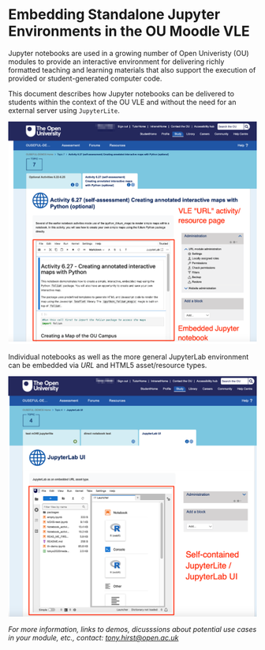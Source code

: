 # Embedding Standalone Jupyter Environments in the OU Moodle VLE

Jupyter notebooks are used in a growing number of Open Univeristy (OU) modules to provide an interactive environment for delivering richly formatted teaching and learning materials that also support the execution of provided or student-generated computer code.

This document describes how Jupyter notebooks can be delivered to students within the context of the OU VLE and without the need for an external server using `JupyterLite`.

![Jupyter notebook embedded in VLE URL asset/resource page](images/example_embedded_notebook.png)

Individual notebooks as well as the more general JupyterLab environment can be embedded via *URL* and HTML5 asset/resource types.

![JupyterLab UI in embedded page](images/example_embedded_jupyterlab.png)

*For more information, links to demos, dicusssions about potential use cases in your module, etc., contact: tony.hirst@open.ac.uk*